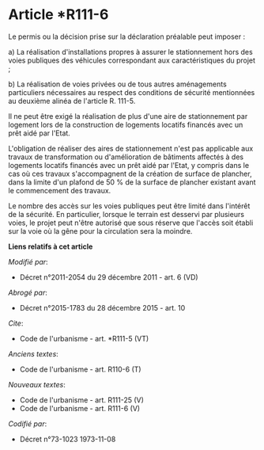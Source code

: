 # Article *R111-6

Le permis ou la décision prise sur la déclaration préalable peut imposer : 

a) La réalisation d'installations propres à assurer le stationnement hors des voies publiques des véhicules correspondant aux
caractéristiques du projet ; 

b) La réalisation de voies privées ou de tous autres aménagements particuliers nécessaires au respect des conditions de
sécurité mentionnées au deuxième alinéa de l'article R. 111-5. 

Il ne peut être exigé la réalisation de plus d'une aire de stationnement par logement lors de la construction de logements
locatifs financés avec un prêt aidé par l'Etat. 

L'obligation de réaliser des aires de stationnement n'est pas applicable aux travaux de transformation ou d'amélioration de
bâtiments affectés à des logements locatifs financés avec un prêt aidé par l'Etat, y compris dans le cas où ces travaux
s'accompagnent de la création de surface de plancher, dans la limite d'un plafond de 50 % de la surface de plancher existant
avant le commencement des travaux. 

Le nombre des accès sur les voies publiques peut être limité dans l'intérêt de la sécurité. En particulier, lorsque le
terrain est desservi par plusieurs voies, le projet peut n'être autorisé que sous réserve que l'accès soit établi sur la voie
où la gêne pour la circulation sera la moindre.

**Liens relatifs à cet article**

_Modifié par_:

  - Décret n°2011-2054 du 29 décembre 2011 - art. 6 (VD)

_Abrogé par_:

  - Décret n°2015-1783 du 28 décembre 2015 - art. 10

_Cite_:

  - Code de l'urbanisme - art. *R111-5 (VT)

_Anciens textes_:

  - Code de l'urbanisme - art. R110-6 (T)

_Nouveaux textes_:

  - Code de l'urbanisme - art. R111-25 (V)
  - Code de l'urbanisme - art. R111-6 (V)

_Codifié par_:

  - Décret n°73-1023 1973-11-08
